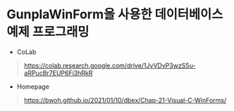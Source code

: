 # GunplaWinForm을 사용한 데이터베이스 예제 프로그래밍

* CoLab
> https://colab.research.google.com/drive/1JvVDvP3wzS5u-aRPucBr7EUP6Fi3hRkR

* Homepage
> https://bwoh.github.io/2021/01/10/dbex/Chap-21-Visual-C-WinForms/
